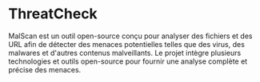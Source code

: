 # ThreatCheck
MalScan est un outil open-source conçu pour analyser des fichiers et des URL afin de détecter des menaces potentielles telles que des virus, des malwares et d'autres contenus malveillants. Le projet intègre plusieurs technologies et outils open-source pour fournir une analyse complète et précise des menaces.
